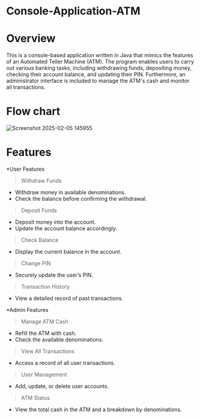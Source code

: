 # Console-Application-ATM
# Overview
This is a console-based application written in Java that mimics the features of an Automated Teller Machine (ATM).
 The program enables users to carry out various banking tasks, including withdrawing funds, depositing money, checking 
their account balance, and updating their PIN.
 Furthermore, an administrator interface is included to manage the ATM's cash and monitor all transactions.
 # Flow chart
![Screenshot 2025-02-05 145955](https://github.com/user-attachments/assets/98da01ca-23f0-4a5f-922c-db515c9190ee)

 # Features 
*User Features
> Withdraw Funds
  - Withdraw money in available denominations.  
  - Check the balance before confirming the withdrawal.

> Deposit Funds
  - Deposit money into the account.  
  - Update the account balance accordingly.

> Check Balance
  - Display the current balance in the account.

> Change PIN
  - Securely update the user’s PIN.

> Transaction History  
  - View a detailed record of past transactions.

*Admin Features 
> Manage ATM Cash
  - Refill the ATM with cash.  
  - Check the available denominations.

> View All Transactions
  - Access a record of all user transactions.

> User Management
  - Add, update, or delete user accounts.

> ATM Status
  - View the total cash in the ATM and a breakdown by denominations.
